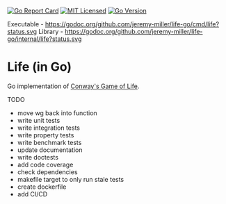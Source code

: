 [![Go Report Card](https://goreportcard.com/badge/github.com/jeremy-miller/life-go)](https://goreportcard.com/report/github.com/jeremy-miller/life-go)
[![MIT Licensed](https://img.shields.io/badge/license-MIT-blue.svg)](https://github.com/jeremy-miller/life-go/blob/master/LICENSE)
[![Go Version](https://img.shields.io/badge/Go-1.10-blue.svg)]()

Executable - https://godoc.org/github.com/jeremy-miller/life-go/cmd/life?status.svg
Library - https://godoc.org/github.com/jeremy-miller/life-go/internal/life?status.svg

# Life (in Go)
Go implementation of [Conway's Game of Life](https://en.wikipedia.org/wiki/Conway%27s_Game_of_Life).

TODO
- move wg back into function
- write unit tests
- write integration tests
- write property tests
- write benchmark tests
- update documentation
- write doctests
- add code coverage
- check dependencies
- makefile target to only run stale tests
- create dockerfile
- add CI/CD

